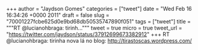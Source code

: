 
+++
author = "Jaydson Gomes"
categories = ["tweet"]
date = "Wed Feb 16 16:34:26 +0000 2011"
draft = false
slug = "70001227fcbe625d0e9bd68db50535747890f051"
tags = ["tweet"]
title = """RT @lucianohbraga: tirinh..."""
tweet = true
micro = true
tweet_url = "https://twitter.com/jaydson/status/37912699673382912"
+++
RT @lucianohbraga: tirinha nova lá no blog: http://tirastoscas.wordpress.com/

